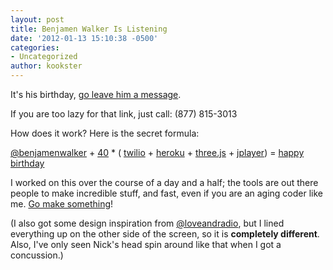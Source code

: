 ```yaml
---
layout: post
title: Benjamen Walker Is Listening
date: '2012-01-13 15:10:38 -0500'
categories:
- Uncategorized
author: kookster
---
```

<p>It's his birthday, <a href="http://benjamenwalker.com" target="_blank">go leave him a message</a>.</p>
<p>If you are too lazy for that link, just call: (877) 815-3013</p>
<p>How does it work? Here is the secret formula:</p>
<p><a href="https://twitter.com/#!/BenjamenWalker">@benjamenwalker</a> + <a href="http://en.wikipedia.org/wiki/January_12">40</a>  * ( <a href="http://www.twilio.com/">twilio</a> + <a href="http://www.heroku.com/">heroku</a> + <a href="http://mrdoob.github.com/three.js/">three.js</a>  + <a href="http://jplayer.org/">jplayer</a>) = <a href="http://www.easy-birthday-cakes.com/images/toilet-40th-birthday-cake-21322529.jpg">happy birthday</a></p>
<p>I worked on this over the course of a day and a half; the tools are out there people to make incredible stuff, and fast, even if you are an aging coder like me.  <a href="http://codeyear.com/">Go make something</a>!</p>
<p>(I also got some design inspiration from <a href="http://loveandradio.org/">@loveandradio</a>, but I lined everything up on the other side of the screen, so it is <b>completely different</b>.  Also, I've only seen Nick's head spin around like that when I got a concussion.)</p>
